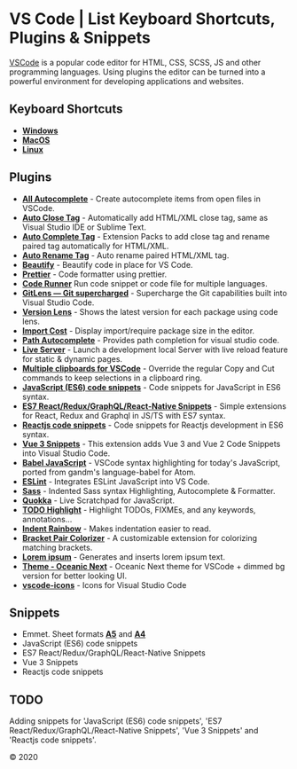 # VS Code | List Keyboard Shortcuts, Plugins & Snippets

[VSCode] is a popular code editor for HTML, CSS, SCSS, JS and other programming languages.
Using plugins the editor can be turned into a powerful environment for developing applications and websites.

## Keyboard Shortcuts
* **[Windows]**
* **[MacOS]**
* **[Linux]**

[Windows]: https://github.com/GrafSoul/vscode-plugins/blob/master/doc/keyboard-shortcuts-windows.pdf
[MacOS]: https://github.com/GrafSoul/vscode-plugins/blob/master/doc/keyboard-shortcuts-macos.pdf
[Linux]: https://github.com/GrafSoul/vscode-plugins/blob/master/doc/keyboard-shortcuts-linux.pdf

## Plugins
* **[All Autocomplete]** - Create autocomplete items from open files in VSCode.
* **[Auto Close Tag]** - Automatically add HTML/XML close tag, same as Visual Studio IDE or Sublime Text.
* **[Auto Complete Tag]** - Extension Packs to add close tag and rename paired tag automatically for HTML/XML.
* **[Auto Rename Tag]** - Auto rename paired HTML/XML tag.
* **[Beautify]** - Beautify code in place for VS Code.
* **[Prettier]** - Code formatter using prettier.
* **[Code Runner]** Run code snippet or code file for multiple languages.
* **[GitLens — Git supercharged]** - Supercharge the Git capabilities built into Visual Studio Code.
* **[Version Lens]** - Shows the latest version for each package using code lens.
* **[Import Cost]** - Display import/require package size in the editor.
* **[Path Autocomplete]** - Provides path completion for visual studio code.
* **[Live Server]** - Launch a development local Server with live reload feature for static & dynamic pages.
* **[Multiple clipboards for VSCode]** - Override the regular Copy and Cut commands to keep selections in a clipboard ring.
* **[JavaScript (ES6) code snippets]** - Code snippets for JavaScript in ES6 syntax.
* **[ES7 React/Redux/GraphQL/React-Native Snippets]** - Simple extensions for React, Redux and Graphql in JS/TS with ES7 syntax.
* **[Reactjs code snippets]** - Code snippets for Reactjs development in ES6 syntax.
* **[Vue 3 Snippets]** - This extension adds Vue 3 and Vue 2 Code Snippets into Visual Studio Code.
* **[Babel JavaScript]** - VSCode syntax highlighting for today's JavaScript, ported from gandm's language-babel for Atom.
* **[ESLint]** - Integrates ESLint JavaScript into VS Code.
* **[Sass]** - Indented Sass syntax Highlighting, Autocomplete & Formatter.
* **[Quokka]** - Live Scratchpad for JavaScript.
* **[TODO Highlight]** - Highlight TODOs, FIXMEs, and any keywords, annotations...
* **[Indent Rainbow]** - Makes indentation easier to read.
* **[Bracket Pair Colorizer]** - A customizable extension for colorizing matching brackets.
* **[Lorem ipsum]** - Generates and inserts lorem ipsum text.
* **[Theme - Oceanic Next]** - Oceanic Next theme for VSCode + dimmed bg version for better looking UI.
* **[vscode-icons]** - Icons for Visual Studio Code

[VSCode]: https://code.visualstudio.com/
[All Autocomplete]: https://marketplace.visualstudio.com/items?itemName=Atishay-Jain.All-Autocomplete
[Auto Close Tag]: https://marketplace.visualstudio.com/items?itemName=formulahendry.auto-close-tag
[Auto Complete Tag]: https://marketplace.visualstudio.com/items?itemName=formulahendry.auto-close-tag
[Auto Rename Tag]: https://marketplace.visualstudio.com/items?itemName=formulahendry.auto-rename-tag
[Beautify]: https://marketplace.visualstudio.com/items?itemName=HookyQR.beautify
[Prettier]: https://marketplace.visualstudio.com/items?itemName=esbenp.prettier-vscode
[Code Runner]: https://marketplace.visualstudio.com/items?itemName=formulahendry.code-runner
[GitLens — Git supercharged]: https://marketplace.visualstudio.com/items?itemName=eamodio.gitlens
[Version Lens]: https://marketplace.visualstudio.com/items?itemName=pflannery.vscode-versionlens&wt.mc_id=vscode-versionlens-github-vscode-contrib
[Import Cost]: https://marketplace.visualstudio.com/items?itemName=wix.vscode-import-cost
[Path Autocomplete]: https://marketplace.visualstudio.com/items?itemName=christian-kohler.path-intellisense
[Live Server]: https://marketplace.visualstudio.com/items?itemName=ritwickdey.LiveServer
[Multiple clipboards for VSCode]: https://github.com/stef-levesque/vscode-multiclip
[JavaScript (ES6) code snippets]: https://marketplace.visualstudio.com/items?itemName=xabikos.JavaScriptSnippets
[ES7 React/Redux/GraphQL/React-Native Snippets]: https://marketplace.visualstudio.com/items?itemName=dsznajder.es7-react-js-snippets
[Reactjs code snippets]: https://marketplace.visualstudio.com/items?itemName=xabikos.ReactSnippets
[Vue 3 Snippets]: https://marketplace.visualstudio.com/items?itemName=Wscats.vue
[Babel JavaScript]: https://marketplace.visualstudio.com/items?itemName=mgmcdermott.vscode-language-babel
[ESLint]: https://marketplace.visualstudio.com/items?itemName=dbaeumer.vscode-eslint
[Sass]: https://marketplace.visualstudio.com/items?itemName=Syler.sass-indented
[Quokka]: https://marketplace.visualstudio.com/items?itemName=WallabyJs.quokka-vscode
[TODO Highlight]: https://marketplace.visualstudio.com/items?itemName=wayou.vscode-todo-highlight
[Indent Rainbow]: https://marketplace.visualstudio.com/items?itemName=oderwat.indent-rainbow
[Bracket Pair Colorizer]: https://marketplace.visualstudio.com/items?itemName=CoenraadS.bracket-pair-colorizer
[Lorem ipsum]: https://marketplace.visualstudio.com/items?itemName=Tyriar.lorem-ipsum
[Theme - Oceanic Next]: https://marketplace.visualstudio.com/items?itemName=naumovs.theme-oceanicnext
[vscode-icons]: https://marketplace.visualstudio.com/items?itemName=vscode-icons-team.vscode-icons

## Snippets
* Emmet. Sheet formats **[A5]** and **[A4]**
* JavaScript (ES6) code snippets
* ES7 React/Redux/GraphQL/React-Native Snippets
* Vue 3 Snippets
* Reactjs code snippets

[A5]: https://github.com/GrafSoul/vscode-plugins/blob/master/doc/keyboard-shortcuts-emmet-a5.pdf
[A4]: https://github.com/GrafSoul/vscode-plugins/blob/master/doc/keyboard-shortcuts-emmet-a4.pdf

## TODO
Adding snippets for 'JavaScript (ES6) code snippets',
'ES7 React/Redux/GraphQL/React-Native Snippets', 'Vue 3 Snippets' 
and 'Reactjs code snippets'.

© 2020


